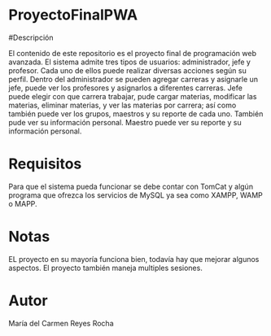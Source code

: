 # ProyectoFinalPWA

#Descripción  

El contenido de este repositorio es el proyecto final de programación web avanzada. El sistema admite tres tipos de usuarios: administrador, jefe y profesor.
Cada uno de ellos puede realizar diversas acciones según su perfil.
Dentro del administrador se pueden agregar carreras y asignarle un jefe, puede ver los profesores y asignarlos a diferentes carreras.
Jefe puede elegir con que carrera trabajar, pude cargar materias, modificar las materias, eliminar materias, y ver las materias por carrera; así como también puede ver los grupos,
maestros y su reporte de cada uno. También pude ver su información personal.
Maestro puede ver su reporte y su información personal.

# Requisitos
Para que el sistema pueda funcionar se debe contar con TomCat y algún programa que ofrezca los servicios de MySQL ya sea como XAMPP, WAMP o MAPP.

# Notas
  EL proyecto en su mayoría funciona bien, todavía hay que mejorar algunos aspectos.
  El proyecto también maneja multiples sesiones.
  
# Autor
  María del Carmen Reyes Rocha
  
# 
